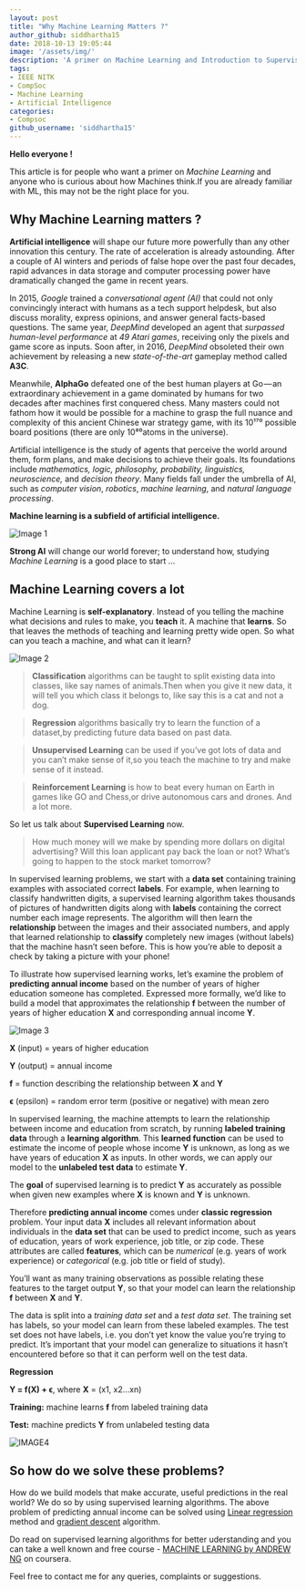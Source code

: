 ```yaml
---
layout: post
title: "Why Machine Learning Matters ?"
author_github: siddhartha15
date: 2018-10-13 19:05:44
image: '/assets/img/'
description: 'A primer on Machine Learning and Introduction to Supervised Learning'
tags:
- IEEE NITK
- CompSoc
- Machine Learning
- Artificial Intelligence
categories:
- Compsoc
github_username: 'siddhartha15'
---
```

**Hello everyone !**

This article is for people who want a primer on *Machine Learning* and anyone who is curious about how Machines think.If you are already familiar with ML, this may not be the right place for you.

## Why Machine Learning matters ?
**Artificial intelligence** will shape our future more powerfully than any other innovation this century.
The rate of acceleration is already astounding. After a couple of AI winters and periods of false hope over the past four decades, rapid advances in data storage and computer processing power have dramatically changed the game in recent years.

In 2015, *Google* trained a *conversational agent (AI)* that could not only convincingly interact with humans as a tech support helpdesk, but also discuss morality, express opinions, and answer general facts-based questions.
The same year, *DeepMind* developed an agent that *surpassed human-level performance* at *49 Atari games*, receiving only the pixels and game score as inputs. Soon after, in 2016, *DeepMind* obsoleted their own achievement by releasing a new *state-of-the-art* gameplay method called **A3C**.

Meanwhile, **AlphaGo** defeated one of the best human players at Go — an extraordinary achievement in a game dominated by humans for two decades after machines first conquered chess. Many masters could not fathom how it would be possible for a machine to grasp the full nuance and complexity of this ancient Chinese war strategy game, with its 10¹⁷⁰ possible board positions (there are only 10⁸⁰atoms in the universe). 

Artificial intelligence is the study of agents that perceive the world around them, form plans, and make decisions to achieve their goals. Its foundations include *mathematics, logic, philosophy, probability, linguistics, neuroscience,* and *decision theory*. Many fields fall under the umbrella of AI, such as *computer vision*, *robotics*, *machine learning*, and *natural language processing*.

**Machine learning is a subfield of artificial intelligence.**

![Image 1](/blog/assets/img/Why-Machine-Learning-Matters/MLimage_1.png)

**Strong AI** will change our world forever; to understand how, studying *Machine Learning* is a good place to start ...
## Machine Learning covers a lot
Machine Learning is **self-explanatory**. Instead of you telling the machine what decisions and rules to make, you **teach** it. A machine that **learns**. So that leaves the methods of teaching and learning pretty wide open. So what can you teach a machine, and what can it learn?

![Image 2](/blog/assets/img/Why-Machine-Learning-Matters/MLimage_2.png)

>**Classification** algorithms can be taught to split existing data into classes, like say names of animals.Then when you give it new data, it will tell you which class it belongs to, like say this is a cat and not a dog.

>**Regression** algorithms basically try to learn the function of a dataset,by predicting future data based on past data.

>**Unsupervised Learning** can be used if you’ve got lots of data and you can’t make sense of it,so you teach the machine to try and make sense of it instead.

>**Reinforcement Learning** is how to beat every human on Earth in games like GO and Chess,or drive autonomous cars and drones. And a lot more.

So let us talk about **Supervised Learning** now.

>How much money will we make by spending more dollars on digital advertising? 
>Will this loan applicant pay back the loan or not? 
>What’s going to happen to the stock market tomorrow?

In supervised learning problems, we start with a **data set** containing training examples with associated correct **labels**. For example, when learning to classify handwritten digits, a supervised learning algorithm takes thousands of pictures of handwritten digits along with **labels** containing the correct number each image represents. The algorithm will then learn the **relationship** between the images and their associated numbers, and apply that learned relationship to **classify** completely new images (without labels) that the machine hasn’t seen before. This is how you’re able to deposit a check by taking a picture with your phone!

To illustrate how supervised learning works, let’s examine the problem of **predicting annual income** based on the number of years of higher education someone has completed. Expressed more formally, we’d like to build a model that approximates the relationship **f** between the number of years of higher education **X** and corresponding annual income **Y**.

![Image 3](/blog/assets/img/Why-Machine-Learning-Matters/MLimage_3.png)

**X** (input) = years of higher education

**Y** (output) = annual income

**f** = function describing the relationship between **X** and **Y**

**ϵ** (epsilon) = random error term (positive or negative) with mean zero 

In supervised learning, the machine attempts to learn the relationship between income and education from scratch, by running **labeled training data** through a **learning algorithm**. This **learned function** can be used to estimate the income of people whose income **Y** is unknown, as long as we have years of education **X** as inputs. In other words, we can apply our model to the **unlabeled test data** to estimate **Y**.

The **goal** of supervised learning is to predict **Y** as accurately as possible when given new examples where **X** is known and **Y** is unknown.

Therefore **predicting annual income** comes under **classic regression** problem. Your input data **X** includes all relevant information about individuals in the **data set** that can be used to predict income, such as years of education, years of work experience, job title, or zip code. These attributes are called **features**, which can be *numerical* (e.g. years of work experience) or *categorical* (e.g. job title or field of study).

You’ll want as many training observations as possible relating these features to the target output **Y**, so that your model can learn the relationship **f** between **X** and **Y**.

The data is split into a *training data set* and a *test data set*. The training set has labels, so your model can learn from these labeled examples. The test set does not have labels, i.e. you don’t yet know the value you’re trying to predict. It’s important that your model can generalize to situations it hasn’t encountered before so that it can perform well on the test data.

**Regression**

**Y = f(X) + ϵ**, where **X** = (x1, x2…xn)

**Training:** machine learns **f** from labeled training data

**Test:** machine predicts **Y** from unlabeled testing data

![IMAGE4](/blog/assets/img/Why-Machine-Learning-Matters/MLimage_4.png)

## So how do we solve these problems? 

How do we build models that make accurate, useful predictions in the real world? We do so by using supervised learning algorithms.
The above problem of predicting annual income can be solved using [Linear regression](https://towardsdatascience.com/linear-regression-simplified-ordinary-least-square-vs-gradient-descent-48145de2cf76) method and [gradient descent](https://spin.atomicobject.com/2014/06/24/gradient-descent-linear-regression/) algorithm.

Do read on supervised learning algorithms for better uderstanding and you can take a well known and free course - [MACHINE LEARNING by ANDREW NG](https://www.coursera.org/learn/machine-learning) on coursera.

Feel free to contact me for any queries, complaints or suggestions.